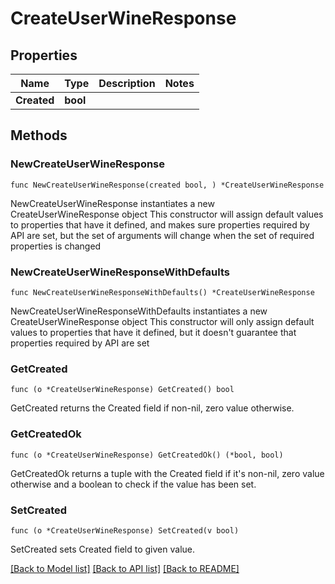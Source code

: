 # CreateUserWineResponse

## Properties

Name | Type | Description | Notes
------------ | ------------- | ------------- | -------------
**Created** | **bool** |  | 

## Methods

### NewCreateUserWineResponse

`func NewCreateUserWineResponse(created bool, ) *CreateUserWineResponse`

NewCreateUserWineResponse instantiates a new CreateUserWineResponse object
This constructor will assign default values to properties that have it defined,
and makes sure properties required by API are set, but the set of arguments
will change when the set of required properties is changed

### NewCreateUserWineResponseWithDefaults

`func NewCreateUserWineResponseWithDefaults() *CreateUserWineResponse`

NewCreateUserWineResponseWithDefaults instantiates a new CreateUserWineResponse object
This constructor will only assign default values to properties that have it defined,
but it doesn't guarantee that properties required by API are set

### GetCreated

`func (o *CreateUserWineResponse) GetCreated() bool`

GetCreated returns the Created field if non-nil, zero value otherwise.

### GetCreatedOk

`func (o *CreateUserWineResponse) GetCreatedOk() (*bool, bool)`

GetCreatedOk returns a tuple with the Created field if it's non-nil, zero value otherwise
and a boolean to check if the value has been set.

### SetCreated

`func (o *CreateUserWineResponse) SetCreated(v bool)`

SetCreated sets Created field to given value.



[[Back to Model list]](../README.md#documentation-for-models) [[Back to API list]](../README.md#documentation-for-api-endpoints) [[Back to README]](../README.md)


